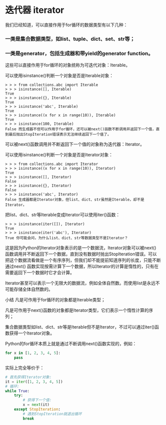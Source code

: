 # 迭代器 iterator

我们已经知道，可以直接作用于for循环的数据类型有以下几种：

### 一类是集合数据类型，如list、tuple、dict、set、str等；

### 一类是generator，包括生成器和带yield的generator function。

这些可以直接作用于for循环的对象统称为可迭代对象：Iterable。

可以使用isinstance()判断一个对象是否是Iterable对象：

```
> > > from collections.abc import Iterable
> > > isinstance([], Iterable)
True
> > > isinstance({}, Iterable)
True
> > > isinstance('abc', Iterable)
True
> > > isinstance((x for x in range(10)), Iterable)
True
> > > isinstance(100, Iterable)
False 而生成器不但可以作用于for循环，还可以被next()函数不断调用并返回下一个值，直到最后抛出StopIteration错误表示无法继续返回下一个值了。
```

可以被next()函数调用并不断返回下一个值的对象称为迭代器：Iterator。

可以使用isinstance()判断一个对象是否是Iterator对象：

```
> > > from collections.abc import Iterator
> > > isinstance((x for x in range(10)), Iterator)
True
> > > isinstance([], Iterator)
False
> > > isinstance({}, Iterator)
False
> > > isinstance('abc', Iterator)
False 生成器都是Iterator对象，但list、dict、str虽然是Iterable，却不是Iterator。
```

把list、dict、str等Iterable变成Iterator可以使用iter()函数：

```
> > > isinstance(iter([]), Iterator)
True
> > > isinstance(iter('abc'), Iterator)
True 你可能会问，为什么list、dict、str等数据类型不是Iterator？
```

这是因为Python的Iterator对象表示的是一个数据流，Iterator对象可以被next()
函数调用并不断返回下一个数据，直到没有数据时抛出StopIteration错误。可以把这个数据流看做是一个有序序列，但我们却不能提前知道序列的长度，只能不断通过next()
函数实现按需计算下一个数据，所以Iterator的计算是惰性的，只有在需要返回下一个数据时它才会计算。

Iterator甚至可以表示一个无限大的数据流，例如全体自然数。而使用list是永远不可能存储全体自然数的。

小结 凡是可作用于for循环的对象都是Iterable类型；

凡是可作用于next()函数的对象都是Iterator类型，它们表示一个惰性计算的序列；

集合数据类型如list、dict、str等是Iterable但不是Iterator，不过可以通过iter()函数获得一个Iterator对象。

Python的for循环本质上就是通过不断调用next()函数实现的，例如：

```python
for x in [1, 2, 3, 4, 5]:
    pass
```

实际上完全等价于：

```python
# 首先获得Iterator对象:
it = iter([1, 2, 3, 4, 5])
# 循环:
while True:
    try:
        # 获得下一个值:
        x = next(it)
    except StopIteration:
        # 遇到StopIteration就退出循环
        break
```